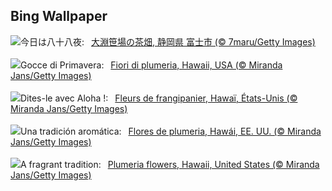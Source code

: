 ## Bing Wallpaper
![](https://www.bing.com/th?id=OHR.Hachijyuhachi2025_JA-JP6490825826_UHD.jpg&w=1000)今日は八十八夜:&nbsp;&ensp;[大淵笹場の茶畑, 静岡県 富士市 (© 7maru/Getty Images)](https://www.bing.com/th?id=OHR.Hachijyuhachi2025_JA-JP6490825826_UHD.jpg)
<br><br/>
![](https://www.bing.com/th?id=OHR.PinkPlumeria_IT-IT2418782991_UHD.jpg&w=1000)Gocce di Primavera:&nbsp;&ensp;[Fiori di plumeria, Hawaii, USA (© Miranda Jans/Getty Images)](https://www.bing.com/th?id=OHR.PinkPlumeria_IT-IT2418782991_UHD.jpg)
<br><br/>
![](https://www.bing.com/th?id=OHR.PinkPlumeria_FR-FR9237716464_UHD.jpg&w=1000)Dites-le avec Aloha !:&nbsp;&ensp;[Fleurs de frangipanier, Hawaï, États-Unis (© Miranda Jans/Getty Images)](https://www.bing.com/th?id=OHR.PinkPlumeria_FR-FR9237716464_UHD.jpg)
<br><br/>
![](https://www.bing.com/th?id=OHR.PinkPlumeria_ES-ES3406077464_UHD.jpg&w=1000)Una tradición aromática:&nbsp;&ensp;[Flores de plumeria, Hawái, EE. UU. (© Miranda Jans/Getty Images)](https://www.bing.com/th?id=OHR.PinkPlumeria_ES-ES3406077464_UHD.jpg)
<br><br/>
![](https://www.bing.com/th?id=OHR.PinkPlumeria_EN-GB9432400887_UHD.jpg&w=1000)A fragrant tradition:&nbsp;&ensp;[Plumeria flowers, Hawaii, United States (© Miranda Jans/Getty Images)](https://www.bing.com/th?id=OHR.PinkPlumeria_EN-GB9432400887_UHD.jpg)
<br><br/>
